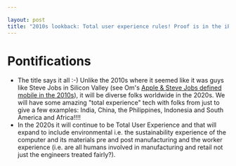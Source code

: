 ```yaml
---

layout: post
title: "2010s lookback: Total user experience rules! Proof is in the iPhone, AirPods and Apple Watch"
---
```


# Pontifications

* The title says it all :-) Unlike the 2010s where it seemed like it was guys  like Steve Jobs in Silicon Valley (see Om's [Apple & Steve Jobs defined mobile in the 2010s](https://om.co/2020/01/03/apple-steve-jobs-defined-mobile-in-the-2010s/)), it will be diverse folks worldwide in the 2020s. We will have some amazing "total experience" tech with folks from just to give a few examples: India, China, the Philippines, Indonesia and South America and Africa!!!!
* In the 2020s it will continue to be Total User Experience and that will expand to include environmental i.e. the sustainability experience of the computer and its materials pre and post manufacturing and the worker experience (i.e. are all humans involved in manufacturing and retail not just the engineers treated fairly?).

